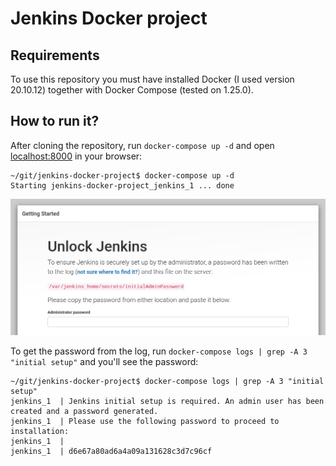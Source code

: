 # Jenkins Docker project

## Requirements
To use this repository you must have installed Docker (I used version 20.10.12) together with Docker Compose (tested on 1.25.0).

## How to run it?
After cloning the repository, run `docker-compose up -d` and open [localhost:8000](http://localhost:8000/) in your browser:
```
~/git/jenkins-docker-project$ docker-compose up -d
Starting jenkins-docker-project_jenkins_1 ... done
```
![Jenkins getting started](images/getting_started.png)

To get the password from the log, run `docker-compose logs | grep -A 3 "initial setup"` and you'll see the password:
```
~/git/jenkins-docker-project$ docker-compose logs | grep -A 3 "initial setup"
jenkins_1  | Jenkins initial setup is required. An admin user has been created and a password generated.
jenkins_1  | Please use the following password to proceed to installation:
jenkins_1  | 
jenkins_1  | d6e67a80ad6a4a09a131628c3d7c96cf
```
